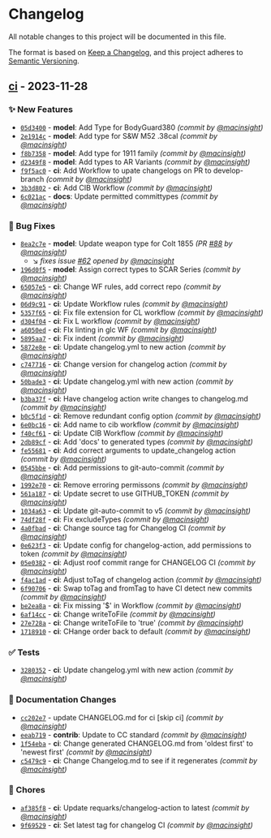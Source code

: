 # Changelog
All notable changes to this project will be documented in this file.

The format is based on [Keep a Changelog](https://keepachangelog.com/en/1.0.0/),
and this project adheres to [Semantic Versioning](https://semver.org/spec/v2.0.0.html).

## [ci] - 2023-11-28
### :sparkles: New Features
- [`05d3400`](https://github.com/coavins/zomboid-coavins-firearms/commit/05d3400e926d3997ed086140fb68392774a9f510) - **model**: Add Type for BodyGuard380 *(commit by [@macinsight](https://github.com/macinsight))*
- [`2e1914c`](https://github.com/coavins/zomboid-coavins-firearms/commit/2e1914c0b7d4afc25e676c06671a4250cb0db82d) - **model**: Add type for S&W M52 .38cal *(commit by [@macinsight](https://github.com/macinsight))*
- [`f8b7358`](https://github.com/coavins/zomboid-coavins-firearms/commit/f8b7358b5ad693e14ffac46b92b35d17c35d9bba) - **model**: Add type for 1911 family *(commit by [@macinsight](https://github.com/macinsight))*
- [`d2349f8`](https://github.com/coavins/zomboid-coavins-firearms/commit/d2349f86d4431ac5c878c22d699a81a32c999efb) - **model**: Add types to AR Variants *(commit by [@macinsight](https://github.com/macinsight))*
- [`f9f5ac0`](https://github.com/coavins/zomboid-coavins-firearms/commit/f9f5ac0373879bbb50c13258537c06237a12a1a7) - **ci**: Add Workflow to upate changelogs on PR to develop-branch *(commit by [@macinsight](https://github.com/macinsight))*
- [`3b3d802`](https://github.com/coavins/zomboid-coavins-firearms/commit/3b3d802cfd0720a8c2d00544d3ea701d09042aa0) - **ci**: Add CIB Workflow *(commit by [@macinsight](https://github.com/macinsight))*
- [`6c021ac`](https://github.com/coavins/zomboid-coavins-firearms/commit/6c021ac58535edf961515c300d28c02781dd9990) - **docs**: Update permitted committypes *(commit by [@macinsight](https://github.com/macinsight))*

### :bug: Bug Fixes
- [`8ea2c7e`](https://github.com/coavins/zomboid-coavins-firearms/commit/8ea2c7e2b59a4ded16072a129b8af0b641394dbe) - **model**: Update weapon type for Colt 1855 *(PR [#88](https://github.com/coavins/zomboid-coavins-firearms/pull/88) by [@macinsight](https://github.com/macinsight))*
  - :arrow_lower_right: *fixes issue [#62](undefined) opened by [@macinsight](https://github.com/macinsight)*
- [`196d0f5`](https://github.com/coavins/zomboid-coavins-firearms/commit/196d0f5c604bd3c88d9e53ad3bc6d4616d05506e) - **model**: Assign correct types to SCAR Series *(commit by [@macinsight](https://github.com/macinsight))*
- [`65057e5`](https://github.com/coavins/zomboid-coavins-firearms/commit/65057e596b59ddb80d7717d7b1b628789855a1a7) - **ci**: Change WF rules, add correct repo *(commit by [@macinsight](https://github.com/macinsight))*
- [`06d9c91`](https://github.com/coavins/zomboid-coavins-firearms/commit/06d9c913cd9e59b1ae739ebe53222077439bdec2) - **ci**: Update Workflow rules *(commit by [@macinsight](https://github.com/macinsight))*
- [`5357f65`](https://github.com/coavins/zomboid-coavins-firearms/commit/5357f65ef889cad6db02f4dcb3791f06e7df1b04) - **ci**: Fix file extension for CL workflow *(commit by [@macinsight](https://github.com/macinsight))*
- [`d304f04`](https://github.com/coavins/zomboid-coavins-firearms/commit/d304f047db98370c1c2daa153d118b813a6a6bc2) - **ci**: Fix L workflow *(commit by [@macinsight](https://github.com/macinsight))*
- [`a6050ed`](https://github.com/coavins/zomboid-coavins-firearms/commit/a6050ed4199c965b493126b4d5edeeb77270bacf) - **ci**: FIx linting in glc WF *(commit by [@macinsight](https://github.com/macinsight))*
- [`5895aa7`](https://github.com/coavins/zomboid-coavins-firearms/commit/5895aa7a793932491075c6cea2378291e5c7e15a) - **ci**: Fix indent *(commit by [@macinsight](https://github.com/macinsight))*
- [`5872e8e`](https://github.com/coavins/zomboid-coavins-firearms/commit/5872e8ea634a0adef7cb2a7ce0f4daf6e32577cd) - **ci**: Update changelog.yml to new action *(commit by [@macinsight](https://github.com/macinsight))*
- [`c747716`](https://github.com/coavins/zomboid-coavins-firearms/commit/c7477169ca87a225bed74899e61b17c9e13f72dc) - **ci**: Change version for changelog action *(commit by [@macinsight](https://github.com/macinsight))*
- [`50bade3`](https://github.com/coavins/zomboid-coavins-firearms/commit/50bade37b08bd1b519f9bb386a4c2521d1ccbbe5) - **ci**: Update changelog.yml with new action *(commit by [@macinsight](https://github.com/macinsight))*
- [`b3ba37f`](https://github.com/coavins/zomboid-coavins-firearms/commit/b3ba37f99c72ac7a0b7e5d7205592e6405207be4) - **ci**: Have changelog action write changes to changelog.md *(commit by [@macinsight](https://github.com/macinsight))*
- [`b0c5f1d`](https://github.com/coavins/zomboid-coavins-firearms/commit/b0c5f1d10062a0ef0f2a315aa180c2baf2b3c59b) - **ci**: Remove redundant config option *(commit by [@macinsight](https://github.com/macinsight))*
- [`6e0bc16`](https://github.com/coavins/zomboid-coavins-firearms/commit/6e0bc164ceb3a6591dc836862f0b37e2c6b28f08) - **ci**: Add name to cib workflow *(commit by [@macinsight](https://github.com/macinsight))*
- [`f40cf61`](https://github.com/coavins/zomboid-coavins-firearms/commit/f40cf6131d36c4ea448eb7e03dd0820fb586a44b) - **ci**: Update CIB Workflow *(commit by [@macinsight](https://github.com/macinsight))*
- [`2db89cf`](https://github.com/coavins/zomboid-coavins-firearms/commit/2db89cf2f315999c2fb892b54b65b68ffb27cd48) - **ci**: Add 'docs' to generated types *(commit by [@macinsight](https://github.com/macinsight))*
- [`fe55681`](https://github.com/coavins/zomboid-coavins-firearms/commit/fe55681ea0190ba2746767bbb2accaef5ea0a5e8) - **ci**: Add correct arguments to update_changelog action *(commit by [@macinsight](https://github.com/macinsight))*
- [`0545bbe`](https://github.com/coavins/zomboid-coavins-firearms/commit/0545bbef90a2cbe4326e57b385ad5c8fdee074a1) - **ci**: Add permissions to git-auto-commit *(commit by [@macinsight](https://github.com/macinsight))*
- [`1992e70`](https://github.com/coavins/zomboid-coavins-firearms/commit/1992e70da5a7cd0cf85160b1748acc8b3b75099d) - **ci**: Remove erroring permissons *(commit by [@macinsight](https://github.com/macinsight))*
- [`561a187`](https://github.com/coavins/zomboid-coavins-firearms/commit/561a187d5c04694a9e2d43f65be56c8d1160121b) - **ci**: Update secret to use GITHUB_TOKEN *(commit by [@macinsight](https://github.com/macinsight))*
- [`1034a63`](https://github.com/coavins/zomboid-coavins-firearms/commit/1034a639e83a3c881eb491d0b5b78275626c1b0e) - **ci**: Update git-auto-commit to v5 *(commit by [@macinsight](https://github.com/macinsight))*
- [`74df28f`](https://github.com/coavins/zomboid-coavins-firearms/commit/74df28f9887bfb211d027858b3e87e5cc33ad425) - **ci**: Fix excludeTypes *(commit by [@macinsight](https://github.com/macinsight))*
- [`4a0fbad`](https://github.com/coavins/zomboid-coavins-firearms/commit/4a0fbadb7b7fbfd0030e1a5d0332c1d087ba66f9) - **ci**: Change source tag for Changelog CI *(commit by [@macinsight](https://github.com/macinsight))*
- [`0e623f3`](https://github.com/coavins/zomboid-coavins-firearms/commit/0e623f3c16eebbd58004a7d87534f9425cd19285) - **ci**: Update config for changelog-action, add permissions to token *(commit by [@macinsight](https://github.com/macinsight))*
- [`05e0382`](https://github.com/coavins/zomboid-coavins-firearms/commit/05e03828cad88443747af910c076a6c296213d7b) - **ci**: Adjust roof commit range for CHANGELOG CI *(commit by [@macinsight](https://github.com/macinsight))*
- [`f4ac1ad`](https://github.com/coavins/zomboid-coavins-firearms/commit/f4ac1ad384ff6233a7fdee1b87b33070734892a3) - **ci**: Adjust toTag of changelog action *(commit by [@macinsight](https://github.com/macinsight))*
- [`6f90706`](https://github.com/coavins/zomboid-coavins-firearms/commit/6f90706c830adc835dfcf0b698ea2df763bb15e5) - **ci**: Swap toTag and fromTag to have CI detect new commits *(commit by [@macinsight](https://github.com/macinsight))*
- [`be2ea8a`](https://github.com/coavins/zomboid-coavins-firearms/commit/be2ea8a58cc1ab0beda27defb04adeb21bca16eb) - **ci**: Fix missing '$' in Workflow *(commit by [@macinsight](https://github.com/macinsight))*
- [`6af14cc`](https://github.com/coavins/zomboid-coavins-firearms/commit/6af14ccaa20a5b21a3bce092f7a47339af5cabce) - **ci**: Change writeToFile *(commit by [@macinsight](https://github.com/macinsight))*
- [`27e728a`](https://github.com/coavins/zomboid-coavins-firearms/commit/27e728ae9f486defba88391b2fde0bf0c09c74aa) - **ci**: Change writeToFile to 'true' *(commit by [@macinsight](https://github.com/macinsight))*
- [`1718910`](https://github.com/coavins/zomboid-coavins-firearms/commit/17189109bb6a5e6d76f02fe7e9a383f5033eb0e6) - **ci**: CHange order back to default *(commit by [@macinsight](https://github.com/macinsight))*

### :white_check_mark: Tests
- [`3280352`](https://github.com/coavins/zomboid-coavins-firearms/commit/3280352fb43dca9b4433af20ad1bca5014a786db) - **ci**: Update changelog.yml with new action *(commit by [@macinsight](https://github.com/macinsight))*

### :memo: Documentation Changes
- [`cc202e7`](https://github.com/coavins/zomboid-coavins-firearms/commit/cc202e7ef667b92f36f0fa3fb0959004d56cfe45) - update CHANGELOG.md for ci [skip ci] *(commit by [@macinsight](https://github.com/macinsight))*
- [`eeab719`](https://github.com/coavins/zomboid-coavins-firearms/commit/eeab71975346c346c32b6fb0c7bb77f74aa5311d) - **contrib**: Update to CC standard *(commit by [@macinsight](https://github.com/macinsight))*
- [`1f54eba`](https://github.com/coavins/zomboid-coavins-firearms/commit/1f54ebac07c6e6bbb6da9529ef5839d243deb4a2) - **ci**: Change generated CHANGELOG.md from 'oldest first' to 'newest first' *(commit by [@macinsight](https://github.com/macinsight))*
- [`c5479c9`](https://github.com/coavins/zomboid-coavins-firearms/commit/c5479c93fb6263deb535f9a90c06c65eea82a040) - **ci**: Change Changelog.md to see if it regenerates *(commit by [@macinsight](https://github.com/macinsight))*

### :wrench: Chores
- [`af385f8`](https://github.com/coavins/zomboid-coavins-firearms/commit/af385f829673477d1ced84ac3f983954f57a69b3) - **ci**: Update requarks/changelog-action to latest *(commit by [@macinsight](https://github.com/macinsight))*
- [`9f69529`](https://github.com/coavins/zomboid-coavins-firearms/commit/9f69529fad4dc44a91309e04c4454a8d27d275b1) - **ci**: Set latest tag for changelog CI *(commit by [@macinsight](https://github.com/macinsight))*


[ci]: https://github.com/coavins/zomboid-coavins-firearms/compare/v7...ci